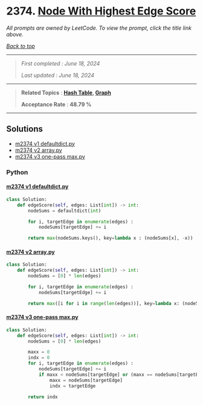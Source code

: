 # 2374. [Node With Highest Edge Score](<https://leetcode.com/problems/node-with-highest-edge-score>)

*All prompts are owned by LeetCode. To view the prompt, click the title link above.*

*[Back to top](<../README.md>)*

------

> *First completed : June 18, 2024*
>
> *Last updated : June 18, 2024*

------

> **Related Topics** : **[Hash Table](<by_topic/Hash Table.md>), [Graph](<by_topic/Graph.md>)**
>
> **Acceptance Rate** : **48.79 %**

------

## Solutions

- [m2374 v1 defaultdict.py](<../my-submissions/m2374 v1 defaultdict.py>)
- [m2374 v2 array.py](<../my-submissions/m2374 v2 array.py>)
- [m2374 v3 one-pass max.py](<../my-submissions/m2374 v3 one-pass max.py>)
### Python
#### [m2374 v1 defaultdict.py](<../my-submissions/m2374 v1 defaultdict.py>)
```Python
class Solution:
    def edgeScore(self, edges: List[int]) -> int:
        nodeSums = defaultdict(int)

        for i, targetEdge in enumerate(edges) :
            nodeSums[targetEdge] += i

        return max(nodeSums.keys(), key=lambda x : (nodeSums[x], -x))
```

#### [m2374 v2 array.py](<../my-submissions/m2374 v2 array.py>)
```Python
class Solution:
    def edgeScore(self, edges: List[int]) -> int:
        nodeSums = [0] * len(edges)

        for i, targetEdge in enumerate(edges) :
            nodeSums[targetEdge] += i

        return max([i for i in range(len(edges))], key=lambda x: (nodeSums[x], -x))
```

#### [m2374 v3 one-pass max.py](<../my-submissions/m2374 v3 one-pass max.py>)
```Python
class Solution:
    def edgeScore(self, edges: List[int]) -> int:
        nodeSums = [0] * len(edges)

        maxx = 0
        indx = 0
        for i, targetEdge in enumerate(edges) :
            nodeSums[targetEdge] += i
            if maxx < nodeSums[targetEdge] or (maxx == nodeSums[targetEdge] and indx > targetEdge):
                maxx = nodeSums[targetEdge]
                indx = targetEdge
        
        return indx
```

